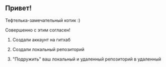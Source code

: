 ## Привет!

Тефтелька-замечательный котик :)

Совершенно с этим согласен!

1. Создали аккаунт на гитхаб

2. Создали локальный репозиторий

3. "Подружить" ваш локальный и удаленный репозиторий в удаленный 